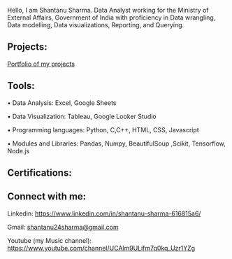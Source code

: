 Hello, I am Shantanu Sharma. Data Analyst working for the Ministry of External Affairs, Government of India with proficiency in Data wrangling, Data modelling, Data visualizations, Reporting, and Querying.

## Projects:

[Portfolio of my projects](https://github.com/shantanu2693/Portfolio-Shantanu)

## Tools:

•	Data Analysis: Excel, Google Sheets

•	Data Visualization: Tableau, Google Looker Studio

•	Programming languages: Python, C,C++, HTML, CSS, Javascript

•	Modules and Libraries: Pandas, Numpy, BeautifulSoup ,Scikit, Tensorflow, Node.js

## Certifications:



## Connect with me:

Linkedin: https://www.linkedin.com/in/shantanu-sharma-616815a6/
 
Gmail: shantanu24sharma@gmail.com

Youtube (my Music channel): https://www.youtube.com/channel/UCAlm9ULifm7q0kq_Uzr1YZg


